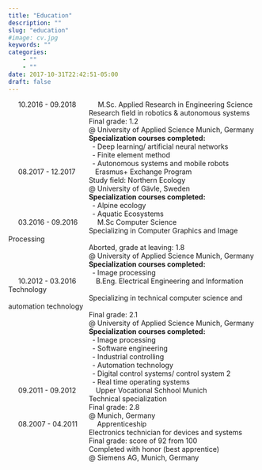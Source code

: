 ```yaml
---
title: "Education"
description: ""
slug: "education"
#image: cv.jpg
keywords: ""
categories: 
    - ""
    - ""
date: 2017-10-31T22:42:51-05:00
draft: false
---
```

 <div style="text-indent:20px;">10.2016 - 09.2018&nbsp; &emsp; &emsp; M.Sc. Applied Research in Engineering Science</div>
 <div style="text-indent:20px;">&emsp; &emsp;&emsp; &emsp;&emsp; &emsp;&emsp; &emsp; &ensp; Research field in robotics & autonomous systems</div>
 <div style="text-indent:20px;">&emsp; &emsp;&emsp; &emsp;&emsp; &emsp;&emsp; &emsp; &ensp; Final grade: 1.2</div>
 <div style="text-indent:20px;">&emsp; &emsp;&emsp; &emsp;&emsp; &emsp;&emsp; &emsp; &ensp; @ University of Applied Science Munich, Germany</div>
 <div style="text-indent:20px;">&emsp; &emsp;&emsp; &emsp;&emsp; &emsp;&emsp; &emsp; &ensp; <b>Specialization courses completed:</b>
 <div style="text-indent:20px;">&emsp; &emsp;&emsp; &emsp;&emsp; &emsp;&emsp; &emsp; &emsp; - Deep learning/ artificial neural networks</div>
 <div style="text-indent:20px;">&emsp; &emsp;&emsp; &emsp;&emsp; &emsp;&emsp; &emsp; &emsp; - Finite element method</div>
  <div style="text-indent:20px;">&emsp; &emsp;&emsp; &emsp;&emsp; &emsp;&emsp; &emsp; &emsp; - Autonomous systems and mobile robots</div>


 <div style="text-indent:20px;">08.2017 - 12.2017 &emsp;&emsp; &nbsp;Erasmus+ Exchange Program</div>
 <div style="text-indent:20px;">&emsp; &emsp;&emsp; &emsp;&emsp; &emsp;&emsp; &emsp; &ensp; Study field: Northern Ecology</div>
 <div style="text-indent:20px;">&emsp; &emsp;&emsp; &emsp;&emsp; &emsp;&emsp; &emsp; &ensp; @ University of G&auml;vle, Sweden</div>
  <div style="text-indent:20px;">&emsp; &emsp;&emsp; &emsp;&emsp; &emsp;&emsp; &emsp; &ensp; <b>Specialization courses completed:</b>
 <div style="text-indent:20px;">&emsp; &emsp;&emsp; &emsp;&emsp; &emsp;&emsp; &emsp; &emsp; - Alpine ecology</div>
  <div style="text-indent:20px;">&emsp; &emsp;&emsp; &emsp;&emsp; &emsp;&emsp; &emsp; &emsp; - Aquatic Ecosystems</div>

 <div style="text-indent:20px;">03.2016 - 09.2016 &emsp;&emsp; &nbsp;M.Sc Computer Science</div>
 <div style="text-indent:20px;">&emsp; &emsp;&emsp; &emsp;&emsp; &emsp;&emsp; &emsp; &ensp; Specializing in Computer Graphics and Image Processing</div>
 <div style="text-indent:20px;">&emsp; &emsp;&emsp; &emsp;&emsp; &emsp;&emsp; &emsp; &ensp; Aborted, grade at leaving: 1.8</div>
 <div style="text-indent:20px;">&emsp; &emsp;&emsp; &emsp;&emsp; &emsp;&emsp; &emsp; &ensp; @ University of Applied Science Munich, Germany</div>
  <div style="text-indent:20px;">&emsp; &emsp;&emsp; &emsp;&emsp; &emsp;&emsp; &emsp; &ensp; <b>Specialization courses completed:</b>
 <div style="text-indent:20px;">&emsp; &emsp;&emsp; &emsp;&emsp; &emsp;&emsp; &emsp; &emsp; - Image processing</div>

 <div style="text-indent:20px;">10.2012 - 03.2016 &emsp;&emsp; &nbsp;B.Eng. Electrical Engineering and Information Technology</div>
 <div style="text-indent:20px;">&emsp; &emsp;&emsp; &emsp;&emsp; &emsp;&emsp; &emsp; &ensp; Specializing in technical computer science and automation technology</div>
 <div style="text-indent:20px;">&emsp; &emsp;&emsp; &emsp;&emsp; &emsp;&emsp; &emsp; &ensp; Final grade: 2.1</div>
 <div style="text-indent:20px;">&emsp; &emsp;&emsp; &emsp;&emsp; &emsp;&emsp; &emsp; &ensp; @ University of Applied Science Munich, Germany</div>
 <div style="text-indent:20px;">&emsp; &emsp;&emsp; &emsp;&emsp; &emsp;&emsp; &emsp; &ensp; <b>Specialization courses completed:</b>
 <div style="text-indent:20px;">&emsp; &emsp;&emsp; &emsp;&emsp; &emsp;&emsp; &emsp; &emsp; - Image processing</div>
 <div style="text-indent:20px;">&emsp; &emsp;&emsp; &emsp;&emsp; &emsp;&emsp; &emsp; &emsp; - Software engineering </div>
 <div style="text-indent:20px;">&emsp; &emsp;&emsp; &emsp;&emsp; &emsp;&emsp; &emsp; &emsp; - Industrial controlling</div>
 <div style="text-indent:20px;">&emsp; &emsp;&emsp; &emsp;&emsp; &emsp;&emsp; &emsp; &emsp; - Automation technology</div>
 <div style="text-indent:20px;">&emsp; &emsp;&emsp; &emsp;&emsp; &emsp;&emsp; &emsp; &emsp; - Digital control systems/ control system 2</div>
 <div style="text-indent:20px;">&emsp; &emsp;&emsp; &emsp;&emsp; &emsp;&emsp; &emsp; &emsp; - Real time operating systems</div>

 <div style="text-indent:20px;">09.2011 - 09.2012 &emsp;&emsp; &nbsp;Upper Vocational Schhool Munich</div>
 <div style="text-indent:20px;">&emsp; &emsp;&emsp; &emsp;&emsp; &emsp;&emsp; &emsp; &ensp; Technical specialization</div>
 <div style="text-indent:20px;">&emsp; &emsp;&emsp; &emsp;&emsp; &emsp;&emsp; &emsp; &ensp; Final grade: 2.8</div>
 <div style="text-indent:20px;">&emsp; &emsp;&emsp; &emsp;&emsp; &emsp;&emsp; &emsp; &ensp; @  Munich, Germany</div>

 <div style="text-indent:20px;">08.2007 - 04.2011  &emsp;&emsp; &nbsp;Apprenticeship</div>
 <div style="text-indent:20px;">&emsp; &emsp;&emsp; &emsp;&emsp; &emsp;&emsp; &emsp; &ensp; Electronics technician for devices and systems</div>
 <div style="text-indent:20px;">&emsp; &emsp;&emsp; &emsp;&emsp; &emsp;&emsp; &emsp; &ensp; Final grade: score of 92 from 100</div>
  <div style="text-indent:20px;">&emsp; &emsp;&emsp; &emsp;&emsp; &emsp;&emsp; &emsp; &ensp; Completed with honor (best apprentice)  </div>
 <div style="text-indent:20px;">&emsp; &emsp;&emsp; &emsp;&emsp; &emsp;&emsp; &emsp; &ensp; @ Siemens AG, Munich, Germany</div>


